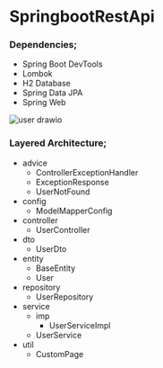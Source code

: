 # SpringbootRestApi


### Dependencies;
- Spring Boot DevTools
- Lombok
- H2 Database
- Spring Data JPA
- Spring Web


![user drawio](https://user-images.githubusercontent.com/40757395/188591268-61d00750-7b8b-4c41-8f27-9783d3605478.png)


### Layered Architecture;
- advice
  - ControllerExceptionHandler
  - ExceptionResponse
  - UserNotFound
- config
  - ModelMapperConfig
- controller
  - UserController
- dto
  - UserDto
- entity
  - BaseEntity
  - User
- repository
  - UserRepository
- service
  - imp
    - UserServiceImpl
  - UserService
- util
  - CustomPage
